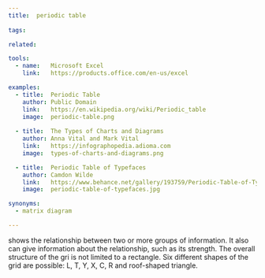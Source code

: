 ```yaml
---
title:  periodic table
  
tags:

related:

tools:
  - name:   Microsoft Excel
    link:   https://products.office.com/en-us/excel

examples:
  - title:  Periodic Table
    author: Public Domain
    link:   https://en.wikipedia.org/wiki/Periodic_table
    image:  periodic-table.png
    
  - title:  The Types of Charts and Diagrams
    author: Anna Vital and Mark Vital
    link:   https://infographopedia.adioma.com
    image:  types-of-charts-and-diagrams.png

  - title:  Periodic Table of Typefaces
    author: Camdon Wilde
    link:   https://www.behance.net/gallery/193759/Periodic-Table-of-Typefaces
    image:  periodic-table-of-typefaces.jpg

synonyms: 
  - matrix diagram

---
```


shows the relationship between two or more groups of information. It also can give information about the relationship, such as its strength. The overall structure of the gri is not limited to a rectangle. Six different shapes of the grid are possible: L, T, Y, X, C, R and roof-shaped triangle.

<!--more-->
